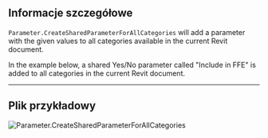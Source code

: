 ## Informacje szczegółowe
`Parameter.CreateSharedParameterForAllCategories` will add a parameter with the given values to all categories available in the current Revit document.

In the example below, a shared Yes/No parameter called "Include in FFE" is added to all categories in the current Revit document.
___
## Plik przykładowy

![Parameter.CreateSharedParameterForAllCategories](./Revit.Elements.Parameter.CreateSharedParameterForAllCategories_img.jpg)
